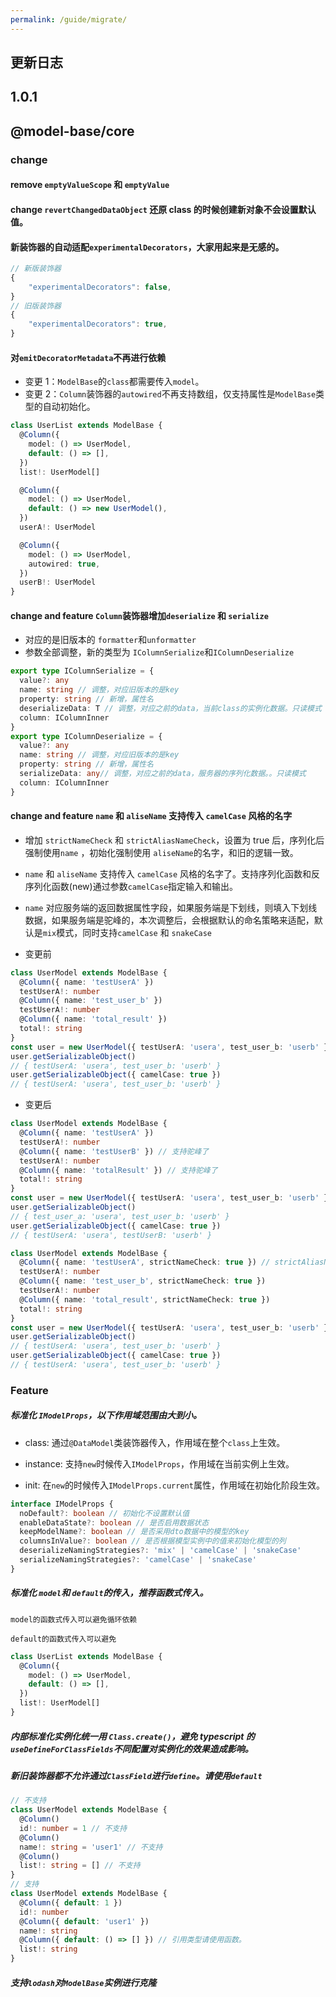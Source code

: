 ```yaml
---
permalink: /guide/migrate/
---
```


## 更新日志

[//]: # 'template'
[//]: # '## 1.1.2'
[//]: # '#### Feature'
[//]: # '#### Fix'
[//]: # '#### Style'
[//]: # '#### Breaking Change'
[//]: # '#### Remove'

## 1.0.1

## @model-base/core

### change

#### remove `emptyValueScope` 和 `emptyValue`

#### change `revertChangedDataObject` 还原 class 的时候创建新对象不会设置默认值。

#### 新装饰器的自动适配`experimentalDecorators`，大家用起来是无感的。

```ts
// 新版装饰器
{
    "experimentalDecorators": false,
}
// 旧版装饰器
{
    "experimentalDecorators": true,
}
```

#### 对`emitDecoratorMetadata`不再进行依赖

- 变更 1：`ModelBase`的`class`都需要传入`model`。
- 变更 2：`Column`装饰器的`autowired`不再支持数组，仅支持属性是`ModelBase`类型的自动初始化。

```ts
class UserList extends ModelBase {
  @Column({
    model: () => UserModel,
    default: () => [],
  })
  list!: UserModel[]

  @Column({
    model: () => UserModel,
    default: () => new UserModel(),
  })
  userA!: UserModel

  @Column({
    model: () => UserModel,
    autowired: true,
  })
  userB!: UserModel
}
```

#### change and feature `Column`装饰器增加`deserialize` 和 `serialize`

- 对应的是旧版本的 `formatter`和`unformatter`
- 参数全部调整，新的类型为 `IColumnSerialize`和`IColumnDeserialize`

```ts
export type IColumnSerialize = {
  value?: any
  name: string // 调整，对应旧版本的是key
  property: string // 新增，属性名
  deserializeData: T // 调整，对应之前的data，当前class的实例化数据。只读模式
  column: IColumnInner
}
export type IColumnDeserialize = {
  value?: any
  name: string // 调整，对应旧版本的是key
  property: string // 新增，属性名
  serializeData: any// 调整，对应之前的data，服务器的序列化数据。。只读模式
  column: IColumnInner
}
```

#### change and feature `name` 和 `aliseName` 支持传入 `camelCase` 风格的名字

- 增加 `strictNameCheck` 和 `strictAliasNameCheck`，设置为 true 后，序列化后强制使用`name` ，初始化强制使用 `aliseName`的名字，和旧的逻辑一致。
- `name` 和 `aliseName` 支持传入 `camelCase` 风格的名字了。支持序列化函数和反序列化函数(new)通过参数`camelCase`指定输入和输出。
- `name` 对应服务端的返回数据属性字段，如果服务端是下划线，则填入下划线数据，如果服务端是驼峰的，本次调整后，会根据默认的命名策略来适配，默认是`mix`模式，同时支持`camelCase` 和 `snakeCase`

- 变更前

```ts
class UserModel extends ModelBase {
  @Column({ name: 'testUserA' })
  testUserA!: number
  @Column({ name: 'test_user_b' })
  testUserA!: number
  @Column({ name: 'total_result' })
  total!: string
}
const user = new UserModel({ testUserA: 'usera', test_user_b: 'userb' })
user.getSerializableObject()
// { testUserA: 'usera', test_user_b: 'userb' }
user.getSerializableObject({ camelCase: true })
// { testUserA: 'usera', test_user_b: 'userb' }
```

- 变更后

```ts
class UserModel extends ModelBase {
  @Column({ name: 'testUserA' })
  testUserA!: number
  @Column({ name: 'testUserB' }) // 支持驼峰了
  testUserA!: number
  @Column({ name: 'totalResult' }) // 支持驼峰了
  total!: string
}
const user = new UserModel({ testUserA: 'usera', test_user_b: 'userb' })
user.getSerializableObject()
// { test_user_a: 'usera', test_user_b: 'userb' }
user.getSerializableObject({ camelCase: true })
// { testUserA: 'usera', testUserB: 'userb' }
```

```ts
class UserModel extends ModelBase {
  @Column({ name: 'testUserA', strictNameCheck: true }) // strictAliasNameCheck也是同样的道理。
  testUserA!: number
  @Column({ name: 'test_user_b', strictNameCheck: true })
  testUserA!: number
  @Column({ name: 'total_result', strictNameCheck: true })
  total!: string
}
const user = new UserModel({ testUserA: 'usera', test_user_b: 'userb' })
user.getSerializableObject()
// { testUserA: 'usera', test_user_b: 'userb' }
user.getSerializableObject({ camelCase: true })
// { testUserA: 'usera', test_user_b: 'userb' }
```

### Feature

##### 标准化 `IModelProps`，以下作用域范围由大到小。

- class: 通过`@DataModel`类装饰器传入，作用域在整个`class`上生效。

- instance: 支持`new`时候传入`IModelProps`，作用域在当前实例上生效。

- init: 在`new`的时候传入`IModelProps.current`属性，作用域在初始化阶段生效。

```ts
interface IModelProps {
  noDefault?: boolean // 初始化不设置默认值
  enableDataState?: boolean // 是否启用数据状态
  keepModelName?: boolean // 是否采用dto数据中的模型的key
  columnsInValue?: boolean // 是否根据模型实例中的值来初始化模型的列
  deserializeNamingStrategies?: 'mix' | 'camelCase' | 'snakeCase'
  serializeNamingStrategies?: 'camelCase' | 'snakeCase'
}
```

##### 标准化 `model`和 `default`的传入，推荐函数式传入。

    model的函数式传入可以避免循环依赖

    default的函数式传入可以避免

```ts
class UserList extends ModelBase {
  @Column({
    model: () => UserModel,
    default: () => [],
  })
  list!: UserModel[]
}
```

##### 内部标准化实例化统一用 `Class.create()`，避免 typescript 的`useDefineForClassFields`不同配置对实例化的效果造成影响。

##### 新旧装饰器都不允许通过`ClassField`进行`define`。请使用`default`

```ts
// 不支持
class UserModel extends ModelBase {
  @Column()
  id!: number = 1 // 不支持
  @Column()
  name!: string = 'user1' // 不支持
  @Column()
  list!: string = [] // 不支持
}
// 支持
class UserModel extends ModelBase {
  @Column({ default: 1 })
  id!: number
  @Column({ default: 'user1' })
  name!: string
  @Column({ default: () => [] }) // 引用类型请使用函数。
  list!: string
}
```

##### 支持`lodash`对`ModelBase`实例进行克隆
